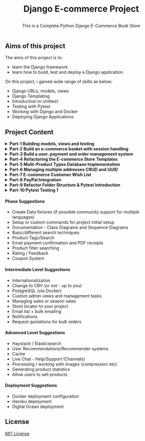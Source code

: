 <div align="center">
  <h1>Django E-commerce Project</h1>
  <h2></h2> 
</div>

<div align="center">
  This is a Complete Python Django E-Commerce Book Store
</div>

<br>

## Aims of this project
The aims of this project is to:
* learn the Django framework
* learn how to build, test and deploy a Django application

On this project, i gained wide range of skills as below:

* Django URLs, models, views
* Django Templating
* Introduction to Unittest
* Testing with Pytest
* Working with Django and Docker
* Deploying Django Applications

## Project Content

<details>
<summary><b>Part-1 Building models, views and testing</b>
</summary>
<br>
This covers the basics of developing Django views, URLS, models and get started with testing the application.
</details>

<details>
<summary><b>Part-2 Build an e-commerce basket with session handling</b>
</summary>
<br>
This takes through process of building a shopping basket using sessions to handle managing data anonymous connections, saving products into a shopping cart in preparation to be purchased. I implemented Ajax to handle the front-end and work through stage by stage the functionality needed to save, update and delete the basket data. 
</details>

<details>
<summary><b>Part-3 Build a user, payment and order management system</b>
</summary>
<br>
It covers the process of building the user functions needed to allow users to login and manage their account. I then work through building a payment system using stripe and finally create an ordering backend to capture the customer orders. 
</details>

<details>
<summary><b>Part-4 Refactoring the E-commerce Store Templates</b>
</summary>
<br>
This covers the process of refactoring the templates in the project.

</details>

<details>
<summary><b>Part-5 Multi-Product Types Database Implementation</b>
</summary>
<br>
Detailed process of developing a database for multiple products with multiple attributes.
</details>

<details>
<summary><b>Part-6 Managing multiple addresses CRUD and UUID</b>
</summary>
<br>
Further normalizing the accounts table to allow users to save more than one address. I build in Django a new address table and then start to update the UI in the dashboard, finally we work through a simple CRUD feature with Django views.
</details>

<details>
<summary><b>Part-7 E-commerce Customer Wish List</b>
</summary>
<br>
This covers the process of building a purely Django user wish list to allow users to create a list of favorite products.
</details>

<details>
<summary><b>Part-8 PayPal Integration</b>
</summary>
<br>
It takes the first steps of integrating PayPal into e-commerce store. 
</details>

<details>
<summary><b>Part-9 Refactor Folder Structure & Pytest Introduction</b>
</summary>
<br>
working with Django folder structures and prepare the application ready for scaling further. I prepared the app for the next step of testing, installing Pytest.
</details>

<details>
<summary><b>Part-10 Pytest Testing 1</b>
</summary>
<br>
I start to test with Pytest, Factory Boy
</details>

#### Phase Suggestions

+ Create Data fixtures (if possible community support for multiple languages)
+ Setup or custom commands for project initial setup
+ Documentation - Class Diagrams and Sequence Diagrams
+ Basic/different search techniques
+ Product Tags/Search
+ Email payment confirmation and PDF receipts
+ Product filter searching
+ Rating / Feedback
+ Coupon System

#### Intermediate Level Suggestions
+ Internationalization
+ Change to CBV (or not - up to you)
+ PostgreSQL (via Docker)
+ Custom admin views and management tasks
+ Managing sales or season sales
+ Store locator to your project
+ Email list + bulk emailing
+ Notifications
+ Request quotations for bulk orders

#### Advanced Level Suggestions
+ Haystack / Elasticsearch
+ User Recommendations/Recommender systems
+ Cache
+ Live Chat - Help/Support (Channels)
+ Processing / working with images (compression etc)
+ Generating product statistics
+ Allow users to sell products

#### Deployment Suggestions
+ Docker deployment configuration
+ Heroku deployment
+ Digital Ocean deployment

## License
[MIT License](LICENSE)

